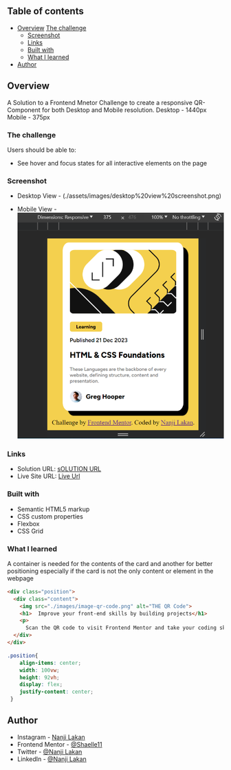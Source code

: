 ## Table of contents

- [Overview](#overview)
[The challenge](#the-challenge)
  - [Screenshot](#screenshot)
  - [Links](#links)
  - [Built with](#built-with)
  - [What I learned](#what-i-learned)
- [Author](#author)

## Overview
A Solution to a Frontend Mnetor Challenge to create a responsive QR-Component for both Desktop and Mobile resolution.
Desktop - 1440px
Mobile - 375px

### The challenge

Users should be able to:

- See hover and focus states for all interactive elements on the page

### Screenshot

- Desktop View - (./assets/images/desktop%20view%20screenshot.png)


- Mobile View -![](./assets/images/mobile%20view%20screenshot.png)

### Links

- Solution URL: [sOLUTION URL](https://www.frontendmentor.io/solutions/qr-component-card-mobile-and-desktop-view-sk0hP1j5Wa)
- Live Site URL: [Live Url](https://shaelle11.github.io/QR-code-component_responsive/)

### Built with

- Semantic HTML5 markup
- CSS custom properties
- Flexbox
- CSS Grid

### What I learned
A container is needed for the contents of the card and another for better positioning especially if the card is not the only content or element in the webpage
```html
<div class="position">
  <div class="content">
    <img src="./images/image-qr-code.png" alt="THE QR Code">
    <h1>  Improve your front-end skills by building projects</h1>
    <p>
      Scan the QR code to visit Frontend Mentor and take your coding skills to the next level</p>
  </div>
</div>
```
```css
.position{
    align-items: center;
    width: 100vw;
    height: 92vh;
    display: flex;
    justify-content: center;
 }
```
## Author

- Instagram - [Nanji Lakan](https://www.your-site.com)
- Frontend Mentor - [@Shaelle11](https://www.frontendmentor.io/profile/Shaelle11)
- Twitter - [@Nanji Lakan](https://twitter.com/NJamella3)
- LinkedIn - [@Nanji Lakan](https://www.linkedin.com/in/nanji-lakan-theshaelle/)